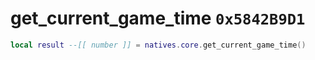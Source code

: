 # get_current_game_time `0x5842B9D1`

```lua
local result --[[ number ]] = natives.core.get_current_game_time()
```